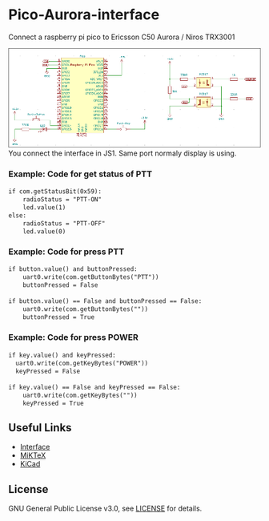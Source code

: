 # Pico-Aurora-interface
Connect a raspberry pi pico to Ericsson C50 Aurora / Niros TRX3001

![alt text](https://github.com/SA6HBR/Pico-Aurora-interface/blob/main/image/circuit.png "Interface")  
You connect the interface in JS1. Same port normaly display is using.  
  
### Example: Code for get status of PTT  

    if com.getStatusBit(0x59):  
        radioStatus = "PTT-ON"  
        led.value(1)  
    else:  
        radioStatus = "PTT-OFF"  
        led.value(0)  
  
### Example: Code for press PTT  

    if button.value() and buttonPressed:  
        uart0.write(com.getButtonBytes("PTT"))  
        buttonPressed = False
        
    if button.value() == False and buttonPressed == False:  
        uart0.write(com.getButtonBytes(""))  
        buttonPressed = True  
  
### Example: Code for press POWER

    if key.value() and keyPressed:  
      uart0.write(com.getKeyBytes("POWER"))  
      keyPressed = False  
  
    if key.value() == False and keyPressed == False:  
        uart0.write(com.getKeyBytes(""))  
        keyPressed = True  
  
## Useful Links

* [Interface](https://github.com/SA6HBR/Pico-Aurora-interface/blob/main/CircuitDiagram/Pico_Aurora_interface.pdf)
* [MiKTeX](https://miktex.org/)
* [KiCad](https://www.kicad.org/)

## License

GNU General Public License v3.0, see [LICENSE](https://github.com/SA6HBR/SerialProxy/blob/main/LICENSE) for details.
